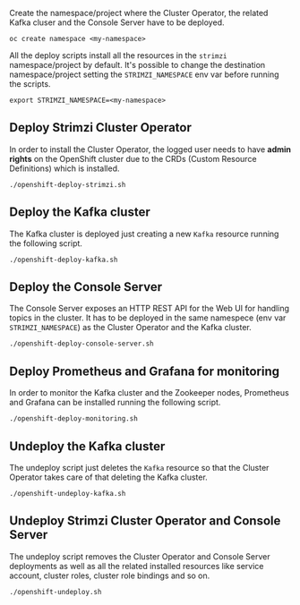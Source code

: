 Create the namespace/project where the Cluster Operator, the related Kafka cluser and the Console Server have to be deployed.

    oc create namespace <my-namespace>

All the deploy scripts install all the resources in the `strimzi` namespace/project by default.
It's possible to change the destination namespace/project setting the `STRIMZI_NAMESPACE` env var before running the scripts.

    export STRIMZI_NAMESPACE=<my-namespace>

## Deploy Strimzi Cluster Operator

In order to install the Cluster Operator, the logged user needs to have **admin rights** on the OpenShift cluster due to the CRDs (Custom Resource Definitions) which is installed.

    ./openshift-deploy-strimzi.sh

## Deploy the Kafka cluster

The Kafka cluster is deployed just creating a new `Kafka` resource running the following script.

    ./openshift-deploy-kafka.sh

## Deploy the Console Server

The Console Server exposes an HTTP REST API for the Web UI for handling topics in the cluster.
It has to be deployed in the same namespece (env var `STRIMZI_NAMESPACE`) as the Cluster Operator and the Kafka cluster.

    ./openshift-deploy-console-server.sh

## Deploy Prometheus and Grafana for monitoring

In order to monitor the Kafka cluster and the Zookeeper nodes, Prometheus and Grafana can be installed running the following script.

    ./openshift-deploy-monitoring.sh

## Undeploy the Kafka cluster

The undeploy script just deletes the `Kafka` resource so that the Cluster Operator takes care of that deleting the Kafka cluster.

    ./openshift-undeploy-kafka.sh

## Undeploy Strimzi Cluster Operator and Console Server

The undeploy script removes the Cluster Operator and Console Server deployments as well as all the related installed resources like service account, cluster roles, cluster role bindings and so on.

    ./openshift-undeploy.sh